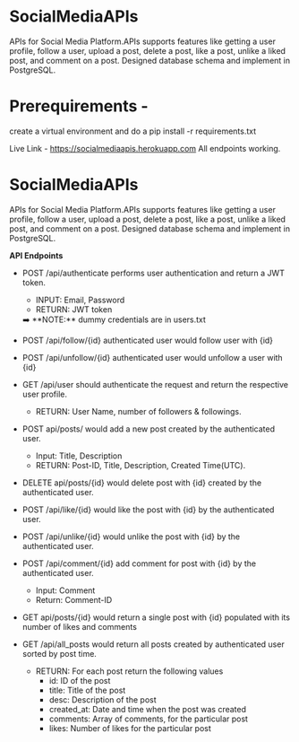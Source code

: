 # SocialMediaAPIs
APIs for Social Media Platform.APIs supports features like getting a user profile, follow a user, upload a post, delete a post, like a post, unlike a liked post, and comment on a post. Designed database schema and implement in PostgreSQL.

# Prerequirements -
create a virtual environment and do a pip install -r requirements.txt

Live Link - https://socialmediaapis.herokuapp.com
All endpoints working.

# SocialMediaAPIs
APIs for Social Media Platform.APIs supports features like getting a user profile, follow a user, upload a post, delete a post, like a post, unlike a liked post, and comment on a post. Designed database schema and implement in PostgreSQL.


**API Endpoints**

- POST /api/authenticate performs user authentication and return a JWT token.
    - INPUT: Email, Password
    - RETURN: JWT token
    
    <aside>
    ➡️ **NOTE:** dummy credentials are in users.txt
    
    </aside>
    
- POST /api/follow/{id} authenticated user would follow user with {id}
- POST /api/unfollow/{id} authenticated user would unfollow a user with {id}
- GET /api/user should authenticate the request and return the respective user profile.
    - RETURN: User Name, number of followers & followings.
- POST api/posts/ would add a new post created by the authenticated user.
    - Input: Title, Description
    - RETURN: Post-ID, Title, Description, Created Time(UTC).
- DELETE api/posts/{id} would delete post with {id} created by the authenticated user.
- POST /api/like/{id} would like the post with {id} by the authenticated user.
- POST /api/unlike/{id} would unlike the post with {id} by the authenticated user.
- POST /api/comment/{id} add comment for post with {id} by the authenticated user.
    - Input: Comment
    - Return: Comment-ID
- GET api/posts/{id} would return a single post with {id} populated with its number of likes and comments
- GET /api/all_posts would return all posts created by authenticated user sorted by post time.
    - RETURN: For each post return the following values
        - id: ID of the post
        - title: Title of the post
        - desc: Description of the post
        - created_at: Date and time when the post was created
        - comments: Array of comments, for the particular post
        - likes: Number of likes for the particular post
